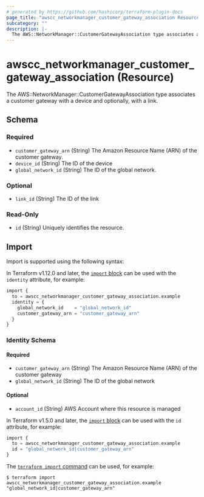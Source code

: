 ```yaml
---
# generated by https://github.com/hashicorp/terraform-plugin-docs
page_title: "awscc_networkmanager_customer_gateway_association Resource - terraform-provider-awscc"
subcategory: ""
description: |-
  The AWS::NetworkManager::CustomerGatewayAssociation type associates a customer gateway with a device and optionally, with a link.
---
```


# awscc_networkmanager_customer_gateway_association (Resource)

The AWS::NetworkManager::CustomerGatewayAssociation type associates a customer gateway with a device and optionally, with a link.



<!-- schema generated by tfplugindocs -->
## Schema

### Required

- `customer_gateway_arn` (String) The Amazon Resource Name (ARN) of the customer gateway.
- `device_id` (String) The ID of the device
- `global_network_id` (String) The ID of the global network.

### Optional

- `link_id` (String) The ID of the link

### Read-Only

- `id` (String) Uniquely identifies the resource.

## Import

Import is supported using the following syntax:

In Terraform v1.12.0 and later, the [`import` block](https://developer.hashicorp.com/terraform/language/import) can be used with the `identity` attribute, for example:

```terraform
import {
  to = awscc_networkmanager_customer_gateway_association.example
  identity = {
    global_network_id    = "global_network_id"
    customer_gateway_arn = "customer_gateway_arn"
  }
}
```

<!-- schema generated by tfplugindocs -->
### Identity Schema

#### Required

- `customer_gateway_arn` (String) The Amazon Resource Name (ARN) of the customer gateway
- `global_network_id` (String) The ID of the global network

#### Optional

- `account_id` (String) AWS Account where this resource is managed

In Terraform v1.5.0 and later, the [`import` block](https://developer.hashicorp.com/terraform/language/import) can be used with the `id` attribute, for example:

```terraform
import {
  to = awscc_networkmanager_customer_gateway_association.example
  id = "global_network_id|customer_gateway_arn"
}
```

The [`terraform import` command](https://developer.hashicorp.com/terraform/cli/commands/import) can be used, for example:

```shell
$ terraform import awscc_networkmanager_customer_gateway_association.example "global_network_id|customer_gateway_arn"
```
